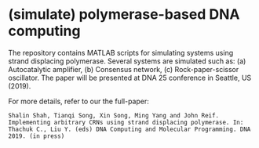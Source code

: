 # (simulate) polymerase-based DNA computing
The repository contains MATLAB scripts for simulating systems using strand displacing polymerase. Several systems are simulated such as: (a) Autocatalytic amplifier, (b) Consensus network, (c) Rock-paper-scissor oscillator. The paper will be presented at DNA 25 conference in Seattle, US (2019). 

For more details, refer to our the full-paper:

`Shalin Shah, Tianqi Song, Xin Song, Ming Yang and John Reif. Implementing arbitrary CRNs using strand displacing polymerase. In: Thachuk C., Liu Y. (eds) DNA Computing and Molecular Programming. DNA 2019. (in press)`
